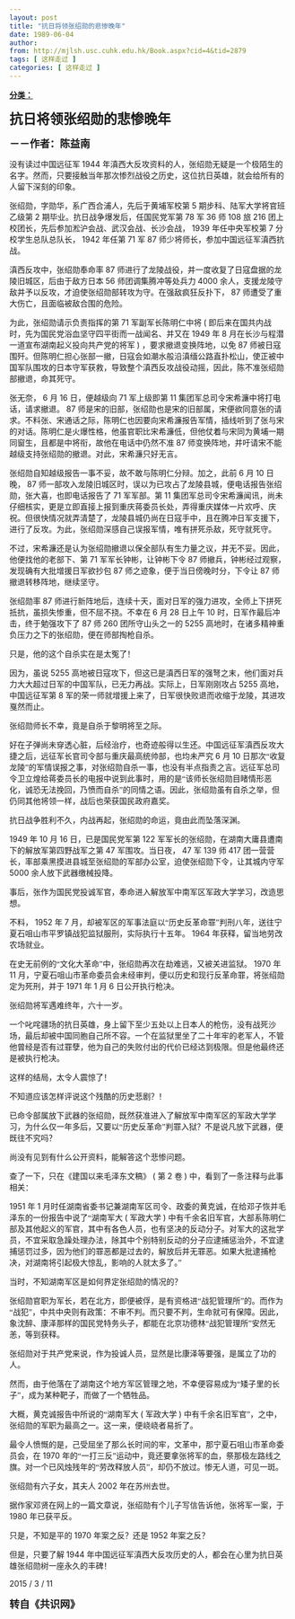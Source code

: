 ```yaml
---
layout: post
title: "抗日将领张绍勋的悲惨晚年"
date: 1989-06-04
author: 
from: http://mjlsh.usc.cuhk.edu.hk/Book.aspx?cid=4&tid=2879
tags: [ 这样走过 ]
categories: [ 这样走过 ]
---
```


<div style="margin: 15px 10px 10px 0px;">
 <div>
  <span id="ctl00_ContentPlaceHolder1_chapter1_SubjectLabel" style="font-weight:bold;text-decoration:underline;">
   分类：
  </span>
 </div>
 <!--[if gte mso 9]><xml>
 <o:OfficeDocumentSettings>
  <o:AllowPNG/>
 </o:OfficeDocumentSettings>
</xml><![endif]-->
 <!--[if gte mso 9]><xml>
 <w:WordDocument>
  <w:View>Normal</w:View>
  <w:Zoom>0</w:Zoom>
  <w:TrackMoves/>
  <w:TrackFormatting/>
  <w:PunctuationKerning/>
  <w:ValidateAgainstSchemas/>
  <w:SaveIfXMLInvalid>false</w:SaveIfXMLInvalid>
  <w:IgnoreMixedContent>false</w:IgnoreMixedContent>
  <w:AlwaysShowPlaceholderText>false</w:AlwaysShowPlaceholderText>
  <w:DoNotPromoteQF/>
  <w:LidThemeOther>EN-US</w:LidThemeOther>
  <w:LidThemeAsian>JA</w:LidThemeAsian>
  <w:LidThemeComplexScript>X-NONE</w:LidThemeComplexScript>
  <w:Compatibility>
   <w:BreakWrappedTables/>
   <w:SnapToGridInCell/>
   <w:WrapTextWithPunct/>
   <w:UseAsianBreakRules/>
   <w:DontGrowAutofit/>
   <w:SplitPgBreakAndParaMark/>
   <w:EnableOpenTypeKerning/>
   <w:DontFlipMirrorIndents/>
   <w:OverrideTableStyleHps/>
   <w:UseFELayout/>
  </w:Compatibility>
  <m:mathPr>
   <m:mathFont m:val="Cambria Math"/>
   <m:brkBin m:val="before"/>
   <m:brkBinSub m:val="&#45;-"/>
   <m:smallFrac m:val="off"/>
   <m:dispDef/>
   <m:lMargin m:val="0"/>
   <m:rMargin m:val="0"/>
   <m:defJc m:val="centerGroup"/>
   <m:wrapIndent m:val="1440"/>
   <m:intLim m:val="subSup"/>
   <m:naryLim m:val="undOvr"/>
  </m:mathPr></w:WordDocument>
</xml><![endif]-->
 <!--[if gte mso 9]><xml>
 <w:LatentStyles DefLockedState="false" DefUnhideWhenUsed="true"
  DefSemiHidden="true" DefQFormat="false" DefPriority="99"
  LatentStyleCount="276">
  <w:LsdException Locked="false" Priority="0" SemiHidden="false"
   UnhideWhenUsed="false" QFormat="true" Name="Normal"/>
  <w:LsdException Locked="false" Priority="9" SemiHidden="false"
   UnhideWhenUsed="false" QFormat="true" Name="heading 1"/>
  <w:LsdException Locked="false" Priority="9" QFormat="true" Name="heading 2"/>
  <w:LsdException Locked="false" Priority="9" QFormat="true" Name="heading 3"/>
  <w:LsdException Locked="false" Priority="9" QFormat="true" Name="heading 4"/>
  <w:LsdException Locked="false" Priority="9" QFormat="true" Name="heading 5"/>
  <w:LsdException Locked="false" Priority="9" QFormat="true" Name="heading 6"/>
  <w:LsdException Locked="false" Priority="9" QFormat="true" Name="heading 7"/>
  <w:LsdException Locked="false" Priority="9" QFormat="true" Name="heading 8"/>
  <w:LsdException Locked="false" Priority="9" QFormat="true" Name="heading 9"/>
  <w:LsdException Locked="false" Priority="39" Name="toc 1"/>
  <w:LsdException Locked="false" Priority="39" Name="toc 2"/>
  <w:LsdException Locked="false" Priority="39" Name="toc 3"/>
  <w:LsdException Locked="false" Priority="39" Name="toc 4"/>
  <w:LsdException Locked="false" Priority="39" Name="toc 5"/>
  <w:LsdException Locked="false" Priority="39" Name="toc 6"/>
  <w:LsdException Locked="false" Priority="39" Name="toc 7"/>
  <w:LsdException Locked="false" Priority="39" Name="toc 8"/>
  <w:LsdException Locked="false" Priority="39" Name="toc 9"/>
  <w:LsdException Locked="false" Priority="35" QFormat="true" Name="caption"/>
  <w:LsdException Locked="false" Priority="10" SemiHidden="false"
   UnhideWhenUsed="false" QFormat="true" Name="Title"/>
  <w:LsdException Locked="false" Priority="0" Name="Default Paragraph Font"/>
  <w:LsdException Locked="false" Priority="11" SemiHidden="false"
   UnhideWhenUsed="false" QFormat="true" Name="Subtitle"/>
  <w:LsdException Locked="false" Priority="22" SemiHidden="false"
   UnhideWhenUsed="false" QFormat="true" Name="Strong"/>
  <w:LsdException Locked="false" Priority="20" SemiHidden="false"
   UnhideWhenUsed="false" QFormat="true" Name="Emphasis"/>
  <w:LsdException Locked="false" Priority="59" SemiHidden="false"
   UnhideWhenUsed="false" Name="Table Grid"/>
  <w:LsdException Locked="false" UnhideWhenUsed="false" Name="Placeholder Text"/>
  <w:LsdException Locked="false" Priority="1" SemiHidden="false"
   UnhideWhenUsed="false" QFormat="true" Name="No Spacing"/>
  <w:LsdException Locked="false" Priority="60" SemiHidden="false"
   UnhideWhenUsed="false" Name="Light Shading"/>
  <w:LsdException Locked="false" Priority="61" SemiHidden="false"
   UnhideWhenUsed="false" Name="Light List"/>
  <w:LsdException Locked="false" Priority="62" SemiHidden="false"
   UnhideWhenUsed="false" Name="Light Grid"/>
  <w:LsdException Locked="false" Priority="63" SemiHidden="false"
   UnhideWhenUsed="false" Name="Medium Shading 1"/>
  <w:LsdException Locked="false" Priority="64" SemiHidden="false"
   UnhideWhenUsed="false" Name="Medium Shading 2"/>
  <w:LsdException Locked="false" Priority="65" SemiHidden="false"
   UnhideWhenUsed="false" Name="Medium List 1"/>
  <w:LsdException Locked="false" Priority="66" SemiHidden="false"
   UnhideWhenUsed="false" Name="Medium List 2"/>
  <w:LsdException Locked="false" Priority="67" SemiHidden="false"
   UnhideWhenUsed="false" Name="Medium Grid 1"/>
  <w:LsdException Locked="false" Priority="68" SemiHidden="false"
   UnhideWhenUsed="false" Name="Medium Grid 2"/>
  <w:LsdException Locked="false" Priority="69" SemiHidden="false"
   UnhideWhenUsed="false" Name="Medium Grid 3"/>
  <w:LsdException Locked="false" Priority="70" SemiHidden="false"
   UnhideWhenUsed="false" Name="Dark List"/>
  <w:LsdException Locked="false" Priority="71" SemiHidden="false"
   UnhideWhenUsed="false" Name="Colorful Shading"/>
  <w:LsdException Locked="false" Priority="72" SemiHidden="false"
   UnhideWhenUsed="false" Name="Colorful List"/>
  <w:LsdException Locked="false" Priority="73" SemiHidden="false"
   UnhideWhenUsed="false" Name="Colorful Grid"/>
  <w:LsdException Locked="false" Priority="60" SemiHidden="false"
   UnhideWhenUsed="false" Name="Light Shading Accent 1"/>
  <w:LsdException Locked="false" Priority="61" SemiHidden="false"
   UnhideWhenUsed="false" Name="Light List Accent 1"/>
  <w:LsdException Locked="false" Priority="62" SemiHidden="false"
   UnhideWhenUsed="false" Name="Light Grid Accent 1"/>
  <w:LsdException Locked="false" Priority="63" SemiHidden="false"
   UnhideWhenUsed="false" Name="Medium Shading 1 Accent 1"/>
  <w:LsdException Locked="false" Priority="64" SemiHidden="false"
   UnhideWhenUsed="false" Name="Medium Shading 2 Accent 1"/>
  <w:LsdException Locked="false" Priority="65" SemiHidden="false"
   UnhideWhenUsed="false" Name="Medium List 1 Accent 1"/>
  <w:LsdException Locked="false" UnhideWhenUsed="false" Name="Revision"/>
  <w:LsdException Locked="false" Priority="34" SemiHidden="false"
   UnhideWhenUsed="false" QFormat="true" Name="List Paragraph"/>
  <w:LsdException Locked="false" Priority="29" SemiHidden="false"
   UnhideWhenUsed="false" QFormat="true" Name="Quote"/>
  <w:LsdException Locked="false" Priority="30" SemiHidden="false"
   UnhideWhenUsed="false" QFormat="true" Name="Intense Quote"/>
  <w:LsdException Locked="false" Priority="66" SemiHidden="false"
   UnhideWhenUsed="false" Name="Medium List 2 Accent 1"/>
  <w:LsdException Locked="false" Priority="67" SemiHidden="false"
   UnhideWhenUsed="false" Name="Medium Grid 1 Accent 1"/>
  <w:LsdException Locked="false" Priority="68" SemiHidden="false"
   UnhideWhenUsed="false" Name="Medium Grid 2 Accent 1"/>
  <w:LsdException Locked="false" Priority="69" SemiHidden="false"
   UnhideWhenUsed="false" Name="Medium Grid 3 Accent 1"/>
  <w:LsdException Locked="false" Priority="70" SemiHidden="false"
   UnhideWhenUsed="false" Name="Dark List Accent 1"/>
  <w:LsdException Locked="false" Priority="71" SemiHidden="false"
   UnhideWhenUsed="false" Name="Colorful Shading Accent 1"/>
  <w:LsdException Locked="false" Priority="72" SemiHidden="false"
   UnhideWhenUsed="false" Name="Colorful List Accent 1"/>
  <w:LsdException Locked="false" Priority="73" SemiHidden="false"
   UnhideWhenUsed="false" Name="Colorful Grid Accent 1"/>
  <w:LsdException Locked="false" Priority="60" SemiHidden="false"
   UnhideWhenUsed="false" Name="Light Shading Accent 2"/>
  <w:LsdException Locked="false" Priority="61" SemiHidden="false"
   UnhideWhenUsed="false" Name="Light List Accent 2"/>
  <w:LsdException Locked="false" Priority="62" SemiHidden="false"
   UnhideWhenUsed="false" Name="Light Grid Accent 2"/>
  <w:LsdException Locked="false" Priority="63" SemiHidden="false"
   UnhideWhenUsed="false" Name="Medium Shading 1 Accent 2"/>
  <w:LsdException Locked="false" Priority="64" SemiHidden="false"
   UnhideWhenUsed="false" Name="Medium Shading 2 Accent 2"/>
  <w:LsdException Locked="false" Priority="65" SemiHidden="false"
   UnhideWhenUsed="false" Name="Medium List 1 Accent 2"/>
  <w:LsdException Locked="false" Priority="66" SemiHidden="false"
   UnhideWhenUsed="false" Name="Medium List 2 Accent 2"/>
  <w:LsdException Locked="false" Priority="67" SemiHidden="false"
   UnhideWhenUsed="false" Name="Medium Grid 1 Accent 2"/>
  <w:LsdException Locked="false" Priority="68" SemiHidden="false"
   UnhideWhenUsed="false" Name="Medium Grid 2 Accent 2"/>
  <w:LsdException Locked="false" Priority="69" SemiHidden="false"
   UnhideWhenUsed="false" Name="Medium Grid 3 Accent 2"/>
  <w:LsdException Locked="false" Priority="70" SemiHidden="false"
   UnhideWhenUsed="false" Name="Dark List Accent 2"/>
  <w:LsdException Locked="false" Priority="71" SemiHidden="false"
   UnhideWhenUsed="false" Name="Colorful Shading Accent 2"/>
  <w:LsdException Locked="false" Priority="72" SemiHidden="false"
   UnhideWhenUsed="false" Name="Colorful List Accent 2"/>
  <w:LsdException Locked="false" Priority="73" SemiHidden="false"
   UnhideWhenUsed="false" Name="Colorful Grid Accent 2"/>
  <w:LsdException Locked="false" Priority="60" SemiHidden="false"
   UnhideWhenUsed="false" Name="Light Shading Accent 3"/>
  <w:LsdException Locked="false" Priority="61" SemiHidden="false"
   UnhideWhenUsed="false" Name="Light List Accent 3"/>
  <w:LsdException Locked="false" Priority="62" SemiHidden="false"
   UnhideWhenUsed="false" Name="Light Grid Accent 3"/>
  <w:LsdException Locked="false" Priority="63" SemiHidden="false"
   UnhideWhenUsed="false" Name="Medium Shading 1 Accent 3"/>
  <w:LsdException Locked="false" Priority="64" SemiHidden="false"
   UnhideWhenUsed="false" Name="Medium Shading 2 Accent 3"/>
  <w:LsdException Locked="false" Priority="65" SemiHidden="false"
   UnhideWhenUsed="false" Name="Medium List 1 Accent 3"/>
  <w:LsdException Locked="false" Priority="66" SemiHidden="false"
   UnhideWhenUsed="false" Name="Medium List 2 Accent 3"/>
  <w:LsdException Locked="false" Priority="67" SemiHidden="false"
   UnhideWhenUsed="false" Name="Medium Grid 1 Accent 3"/>
  <w:LsdException Locked="false" Priority="68" SemiHidden="false"
   UnhideWhenUsed="false" Name="Medium Grid 2 Accent 3"/>
  <w:LsdException Locked="false" Priority="69" SemiHidden="false"
   UnhideWhenUsed="false" Name="Medium Grid 3 Accent 3"/>
  <w:LsdException Locked="false" Priority="70" SemiHidden="false"
   UnhideWhenUsed="false" Name="Dark List Accent 3"/>
  <w:LsdException Locked="false" Priority="71" SemiHidden="false"
   UnhideWhenUsed="false" Name="Colorful Shading Accent 3"/>
  <w:LsdException Locked="false" Priority="72" SemiHidden="false"
   UnhideWhenUsed="false" Name="Colorful List Accent 3"/>
  <w:LsdException Locked="false" Priority="73" SemiHidden="false"
   UnhideWhenUsed="false" Name="Colorful Grid Accent 3"/>
  <w:LsdException Locked="false" Priority="60" SemiHidden="false"
   UnhideWhenUsed="false" Name="Light Shading Accent 4"/>
  <w:LsdException Locked="false" Priority="61" SemiHidden="false"
   UnhideWhenUsed="false" Name="Light List Accent 4"/>
  <w:LsdException Locked="false" Priority="62" SemiHidden="false"
   UnhideWhenUsed="false" Name="Light Grid Accent 4"/>
  <w:LsdException Locked="false" Priority="63" SemiHidden="false"
   UnhideWhenUsed="false" Name="Medium Shading 1 Accent 4"/>
  <w:LsdException Locked="false" Priority="64" SemiHidden="false"
   UnhideWhenUsed="false" Name="Medium Shading 2 Accent 4"/>
  <w:LsdException Locked="false" Priority="65" SemiHidden="false"
   UnhideWhenUsed="false" Name="Medium List 1 Accent 4"/>
  <w:LsdException Locked="false" Priority="66" SemiHidden="false"
   UnhideWhenUsed="false" Name="Medium List 2 Accent 4"/>
  <w:LsdException Locked="false" Priority="67" SemiHidden="false"
   UnhideWhenUsed="false" Name="Medium Grid 1 Accent 4"/>
  <w:LsdException Locked="false" Priority="68" SemiHidden="false"
   UnhideWhenUsed="false" Name="Medium Grid 2 Accent 4"/>
  <w:LsdException Locked="false" Priority="69" SemiHidden="false"
   UnhideWhenUsed="false" Name="Medium Grid 3 Accent 4"/>
  <w:LsdException Locked="false" Priority="70" SemiHidden="false"
   UnhideWhenUsed="false" Name="Dark List Accent 4"/>
  <w:LsdException Locked="false" Priority="71" SemiHidden="false"
   UnhideWhenUsed="false" Name="Colorful Shading Accent 4"/>
  <w:LsdException Locked="false" Priority="72" SemiHidden="false"
   UnhideWhenUsed="false" Name="Colorful List Accent 4"/>
  <w:LsdException Locked="false" Priority="73" SemiHidden="false"
   UnhideWhenUsed="false" Name="Colorful Grid Accent 4"/>
  <w:LsdException Locked="false" Priority="60" SemiHidden="false"
   UnhideWhenUsed="false" Name="Light Shading Accent 5"/>
  <w:LsdException Locked="false" Priority="61" SemiHidden="false"
   UnhideWhenUsed="false" Name="Light List Accent 5"/>
  <w:LsdException Locked="false" Priority="62" SemiHidden="false"
   UnhideWhenUsed="false" Name="Light Grid Accent 5"/>
  <w:LsdException Locked="false" Priority="63" SemiHidden="false"
   UnhideWhenUsed="false" Name="Medium Shading 1 Accent 5"/>
  <w:LsdException Locked="false" Priority="64" SemiHidden="false"
   UnhideWhenUsed="false" Name="Medium Shading 2 Accent 5"/>
  <w:LsdException Locked="false" Priority="65" SemiHidden="false"
   UnhideWhenUsed="false" Name="Medium List 1 Accent 5"/>
  <w:LsdException Locked="false" Priority="66" SemiHidden="false"
   UnhideWhenUsed="false" Name="Medium List 2 Accent 5"/>
  <w:LsdException Locked="false" Priority="67" SemiHidden="false"
   UnhideWhenUsed="false" Name="Medium Grid 1 Accent 5"/>
  <w:LsdException Locked="false" Priority="68" SemiHidden="false"
   UnhideWhenUsed="false" Name="Medium Grid 2 Accent 5"/>
  <w:LsdException Locked="false" Priority="69" SemiHidden="false"
   UnhideWhenUsed="false" Name="Medium Grid 3 Accent 5"/>
  <w:LsdException Locked="false" Priority="70" SemiHidden="false"
   UnhideWhenUsed="false" Name="Dark List Accent 5"/>
  <w:LsdException Locked="false" Priority="71" SemiHidden="false"
   UnhideWhenUsed="false" Name="Colorful Shading Accent 5"/>
  <w:LsdException Locked="false" Priority="72" SemiHidden="false"
   UnhideWhenUsed="false" Name="Colorful List Accent 5"/>
  <w:LsdException Locked="false" Priority="73" SemiHidden="false"
   UnhideWhenUsed="false" Name="Colorful Grid Accent 5"/>
  <w:LsdException Locked="false" Priority="60" SemiHidden="false"
   UnhideWhenUsed="false" Name="Light Shading Accent 6"/>
  <w:LsdException Locked="false" Priority="61" SemiHidden="false"
   UnhideWhenUsed="false" Name="Light List Accent 6"/>
  <w:LsdException Locked="false" Priority="62" SemiHidden="false"
   UnhideWhenUsed="false" Name="Light Grid Accent 6"/>
  <w:LsdException Locked="false" Priority="63" SemiHidden="false"
   UnhideWhenUsed="false" Name="Medium Shading 1 Accent 6"/>
  <w:LsdException Locked="false" Priority="64" SemiHidden="false"
   UnhideWhenUsed="false" Name="Medium Shading 2 Accent 6"/>
  <w:LsdException Locked="false" Priority="65" SemiHidden="false"
   UnhideWhenUsed="false" Name="Medium List 1 Accent 6"/>
  <w:LsdException Locked="false" Priority="66" SemiHidden="false"
   UnhideWhenUsed="false" Name="Medium List 2 Accent 6"/>
  <w:LsdException Locked="false" Priority="67" SemiHidden="false"
   UnhideWhenUsed="false" Name="Medium Grid 1 Accent 6"/>
  <w:LsdException Locked="false" Priority="68" SemiHidden="false"
   UnhideWhenUsed="false" Name="Medium Grid 2 Accent 6"/>
  <w:LsdException Locked="false" Priority="69" SemiHidden="false"
   UnhideWhenUsed="false" Name="Medium Grid 3 Accent 6"/>
  <w:LsdException Locked="false" Priority="70" SemiHidden="false"
   UnhideWhenUsed="false" Name="Dark List Accent 6"/>
  <w:LsdException Locked="false" Priority="71" SemiHidden="false"
   UnhideWhenUsed="false" Name="Colorful Shading Accent 6"/>
  <w:LsdException Locked="false" Priority="72" SemiHidden="false"
   UnhideWhenUsed="false" Name="Colorful List Accent 6"/>
  <w:LsdException Locked="false" Priority="73" SemiHidden="false"
   UnhideWhenUsed="false" Name="Colorful Grid Accent 6"/>
  <w:LsdException Locked="false" Priority="19" SemiHidden="false"
   UnhideWhenUsed="false" QFormat="true" Name="Subtle Emphasis"/>
  <w:LsdException Locked="false" Priority="21" SemiHidden="false"
   UnhideWhenUsed="false" QFormat="true" Name="Intense Emphasis"/>
  <w:LsdException Locked="false" Priority="31" SemiHidden="false"
   UnhideWhenUsed="false" QFormat="true" Name="Subtle Reference"/>
  <w:LsdException Locked="false" Priority="32" SemiHidden="false"
   UnhideWhenUsed="false" QFormat="true" Name="Intense Reference"/>
  <w:LsdException Locked="false" Priority="33" SemiHidden="false"
   UnhideWhenUsed="false" QFormat="true" Name="Book Title"/>
  <w:LsdException Locked="false" Priority="37" Name="Bibliography"/>
  <w:LsdException Locked="false" Priority="39" QFormat="true" Name="TOC Heading"/>
 </w:LatentStyles>
</xml><![endif]-->
 <!--[if gte mso 10]>
<style>
 /* Style Definitions */
table.MsoNormalTable
	{mso-style-name:"Table Normal";
	mso-tstyle-rowband-size:0;
	mso-tstyle-colband-size:0;
	mso-style-noshow:yes;
	mso-style-priority:99;
	mso-style-parent:"";
	mso-padding-alt:0in 5.4pt 0in 5.4pt;
	mso-para-margin:0in;
	mso-para-margin-bottom:.0001pt;
	mso-pagination:widow-orphan;
	font-size:10.0pt;
	font-family:"Times New Roman";}
</style>
<![endif]-->
 <!--StartFragment-->
 <p class="MsoNormal">
  <o:p>
   <b>
    <font size="4">
    </font>
   </b>
  </o:p>
 </p>
 <p class="MsoNormal">
  <b>
   <span lang="ZH-CN" style="font-family: 宋体;">
    <font size="5">
     抗日将领张绍勋的悲惨晚年
    </font>
   </span>
   <font size="4">
    <o:p>
    </o:p>
   </font>
  </b>
 </p>
 <p class="MsoNormal">
  <span lang="ZH-CN" style='font-family:宋体;mso-ascii-font-family:
"Times New Roman"'>
   <b>
    <font size="4">
     －－作者：陈益南
    </font>
   </b>
  </span>
  <o:p>
  </o:p>
 </p>
 <p class="MsoNormal">
  <o:p>
  </o:p>
 </p>
 <p class="MsoNormal">
  <span lang="ZH-CN" style='font-family:宋体;mso-ascii-font-family:
"Times New Roman"'>
   没有读过中国远征军
  </span>
  1944
  <span lang="ZH-CN" style='font-family:
宋体;mso-ascii-font-family:"Times New Roman"'>
   年滇西大反攻资料的人，张绍勋无疑是一个极陌生的名字。然而，只要接触当年那次惨烈战役之历史，这位抗日英雄，就会给所有的人留下深刻的印象。
  </span>
  <o:p>
  </o:p>
 </p>
 <p class="MsoNormal">
  <span lang="ZH-CN" style='font-family:宋体;mso-ascii-font-family:
"Times New Roman"'>
   张绍勋，字勋华，系广西合浦人，先后于黄埔军校第
  </span>
  5
  <span lang="ZH-CN" style='font-family:宋体;mso-ascii-font-family:"Times New Roman"'>
   期步科、陆军大学将官班乙级第
  </span>
  2
  <span lang="ZH-CN" style='font-family:宋体;mso-ascii-font-family:"Times New Roman"'>
   期毕业。抗日战争爆发后，任国民党军第
  </span>
  78
  <span lang="ZH-CN" style='font-family:宋体;mso-ascii-font-family:"Times New Roman"'>
   军
  </span>
  36
  <span lang="ZH-CN" style='font-family:宋体;mso-ascii-font-family:"Times New Roman"'>
   师
  </span>
  108
  <span lang="ZH-CN" style='font-family:宋体;mso-ascii-font-family:"Times New Roman"'>
   旅
  </span>
  216
  <span lang="ZH-CN" style='font-family:宋体;mso-ascii-font-family:"Times New Roman"'>
   团上校团长，先后参加淞沪会战、武汉会战、长沙会战，
  </span>
  1939
  <span lang="ZH-CN" style='font-family:宋体;mso-ascii-font-family:"Times New Roman"'>
   年任中央军校第
  </span>
  7
  <span lang="ZH-CN" style='font-family:宋体;mso-ascii-font-family:"Times New Roman"'>
   分校学生总队总队长，
  </span>
  1942
  <span lang="ZH-CN" style='font-family:宋体;mso-ascii-font-family:"Times New Roman"'>
   年任第
  </span>
  71
  <span lang="ZH-CN" style='font-family:宋体;mso-ascii-font-family:"Times New Roman"'>
   军
  </span>
  87
  <span lang="ZH-CN" style='font-family:宋体;mso-ascii-font-family:"Times New Roman"'>
   师少将师长，参加中国远征军滇西抗战。
  </span>
  <o:p>
  </o:p>
 </p>
 <p class="MsoNormal">
  <span lang="ZH-CN" style='font-family:宋体;mso-ascii-font-family:
"Times New Roman"'>
   滇西反攻中，张绍勋奉命率
  </span>
  87
  <span lang="ZH-CN" style='font-family:
宋体;mso-ascii-font-family:"Times New Roman"'>
   师进行了龙陵战役，并一度收复了日寇盘据的龙陵旧城区，后由于敌方日本
  </span>
  56
  <span lang="ZH-CN" style='font-family:宋体;mso-ascii-font-family:"Times New Roman"'>
   师团调集腾冲等处兵力
  </span>
  4000
  <span lang="ZH-CN" style='font-family:宋体;mso-ascii-font-family:"Times New Roman"'>
   余人，支援龙陵守敌并予以反攻，才迫使张绍勋部转攻为守。在强敌疯狂反扑下，
  </span>
  87
  <span lang="ZH-CN" style='font-family:宋体;mso-ascii-font-family:"Times New Roman"'>
   师遭受了重大伤亡，且面临被敌合围的危险。
  </span>
  <o:p>
  </o:p>
 </p>
 <p class="MsoNormal">
  <span lang="ZH-CN" style='font-family:宋体;mso-ascii-font-family:
"Times New Roman"'>
   为此，张绍勋请示负责指挥的第
  </span>
  71
  <span lang="ZH-CN" style='font-family:
宋体;mso-ascii-font-family:"Times New Roman"'>
   军副军长陈明仁中将
  </span>
  (
  <span lang="ZH-CN" style='font-family:宋体;mso-ascii-font-family:"Times New Roman"'>
   即后来在国共内战时，先为国民党浴血坚守四平街而一战闻名、并又在
  </span>
  1949
  <span lang="ZH-CN" style='font-family:宋体;mso-ascii-font-family:"Times New Roman"'>
   年
  </span>
  8
  <span lang="ZH-CN" style='font-family:宋体;mso-ascii-font-family:"Times New Roman"'>
   月在长沙与程潜一道宣布湖南起义投向共产党的将军
  </span>
  )
  <span lang="ZH-CN" style='font-family:宋体;mso-ascii-font-family:"Times New Roman"'>
   ，要求撤退变换阵地，以免
  </span>
  87
  <span lang="ZH-CN" style='font-family:宋体;mso-ascii-font-family:"Times New Roman"'>
   师被日寇围歼。但陈明仁担心张部一撤，日寇会如潮水般沿滇缅公路直扑松山，使正被中国军队围攻的日本守军获救，导致整个滇西反攻战役动摇，因此，陈不准张绍勋部撤退，命其死守。
  </span>
  <o:p>
  </o:p>
 </p>
 <p class="MsoNormal">
  <span lang="ZH-CN" style='font-family:宋体;mso-ascii-font-family:
"Times New Roman"'>
   张无奈，
  </span>
  6
  <span lang="ZH-CN" style='font-family:宋体;
mso-ascii-font-family:"Times New Roman"'>
   月
  </span>
  16
  <span lang="ZH-CN" style='font-family:宋体;mso-ascii-font-family:"Times New Roman"'>
   日，便越级向
  </span>
  71
  <span lang="ZH-CN" style='font-family:宋体;mso-ascii-font-family:"Times New Roman"'>
   军上级即第
  </span>
  11
  <span lang="ZH-CN" style='font-family:宋体;mso-ascii-font-family:"Times New Roman"'>
   集团军总司令宋希濂中将打电话，请求撤退。
  </span>
  87
  <span lang="ZH-CN" style='font-family:宋体;mso-ascii-font-family:"Times New Roman"'>
   师是宋的旧部，张绍勋也是宋的旧部属，宋便欲同意张的请求。不料张、宋通话之际，陈明仁也因要向宋希濂报告军情，插线听到了张与宋的对话。陈明仁是火爆性格，他虽官职比宋希濂低，但他仗着与宋同为黄埔一期同窗生，且都是中将衔，故他在电话中仍然不准
  </span>
  87
  <span lang="ZH-CN" style='font-family:宋体;mso-ascii-font-family:"Times New Roman"'>
   师变换阵地，并吁请宋不能越级支持张绍勋的撤退。对此，宋希濂只好无言。
  </span>
  <o:p>
  </o:p>
 </p>
 <p class="MsoNormal">
  <span lang="ZH-CN" style='font-family:宋体;mso-ascii-font-family:
"Times New Roman"'>
   张绍勋自知越级报告一事不妥，故不敢与陈明仁分辩。加之，此前
  </span>
  6
  <span lang="ZH-CN" style='font-family:宋体;mso-ascii-font-family:"Times New Roman"'>
   月
  </span>
  10
  <span lang="ZH-CN" style='font-family:宋体;mso-ascii-font-family:"Times New Roman"'>
   日晚，
  </span>
  87
  <span lang="ZH-CN" style='font-family:宋体;mso-ascii-font-family:"Times New Roman"'>
   师一部攻入龙陵旧城区时，误以为已攻占了龙陵县城，便电话报告张绍勋，张大喜，也即电话报告了
  </span>
  71
  <span lang="ZH-CN" style='font-family:宋体;mso-ascii-font-family:"Times New Roman"'>
   军军部。第
  </span>
  11
  <span lang="ZH-CN" style='font-family:宋体;mso-ascii-font-family:"Times New Roman"'>
   集团军总司令宋希濂闻讯，尚未仔细核实，更是立即直接上报到重庆蒋委员长处，弄得重庆媒体一片欢呼、庆祝。但很快情况就弄清楚了，龙陵县城仍尚在日寇手中，且在腾冲日军支援下，进行了反攻。为此，张绍勋深感自己误报军情，唯有拼死杀敌，死守就死守。
  </span>
  <o:p>
  </o:p>
 </p>
 <p class="MsoNormal">
  <span lang="ZH-CN" style='font-family:宋体;mso-ascii-font-family:
"Times New Roman"'>
   不过，宋希濂还是认为张绍勋撤退以保全部队有生力量之议，并无不妥。因此，他便找他的老部下、第
  </span>
  71
  <span lang="ZH-CN" style='font-family:宋体;mso-ascii-font-family:"Times New Roman"'>
   军军长钟彬，让钟彬下令
  </span>
  87
  <span lang="ZH-CN" style='font-family:宋体;mso-ascii-font-family:"Times New Roman"'>
   师撤兵，钟彬经过观察，发现确有大批增援日军欲抄包
  </span>
  87
  <span lang="ZH-CN" style='font-family:宋体;mso-ascii-font-family:"Times New Roman"'>
   师之迹象，便于当日傍晚时分，下令让
  </span>
  87
  <span lang="ZH-CN" style='font-family:宋体;mso-ascii-font-family:"Times New Roman"'>
   师撤退转移阵地，继续坚守。
  </span>
  <o:p>
  </o:p>
 </p>
 <p class="MsoNormal">
  <span lang="ZH-CN" style='font-family:宋体;mso-ascii-font-family:
"Times New Roman"'>
   张绍勋率
  </span>
  87
  <span lang="ZH-CN" style='font-family:宋体;
mso-ascii-font-family:"Times New Roman"'>
   师进行新阵地后，连续十天，面对日军的强力进攻，全师上下拼死抵抗，虽损失惨重，但不屈不挠。不幸在
  </span>
  6
  <span lang="ZH-CN" style='font-family:宋体;mso-ascii-font-family:"Times New Roman"'>
   月
  </span>
  28
  <span lang="ZH-CN" style='font-family:宋体;mso-ascii-font-family:"Times New Roman"'>
   日上午
  </span>
  10
  <span lang="ZH-CN" style='font-family:宋体;mso-ascii-font-family:"Times New Roman"'>
   时，日军作最后冲击，终于勉强攻下了
  </span>
  87
  <span lang="ZH-CN" style='font-family:宋体;mso-ascii-font-family:"Times New Roman"'>
   师
  </span>
  260
  <span lang="ZH-CN" style='font-family:宋体;mso-ascii-font-family:"Times New Roman"'>
   团所守山头之一的
  </span>
  5255
  <span lang="ZH-CN" style='font-family:宋体;mso-ascii-font-family:"Times New Roman"'>
   高地时，在诸多精神重负压力之下的张绍勋，便在师部掏枪自杀。
  </span>
  <o:p>
  </o:p>
 </p>
 <p class="MsoNormal">
  <span lang="ZH-CN" style='font-family:宋体;mso-ascii-font-family:
"Times New Roman"'>
   只是，他的这个自杀实在是太冤了！
  </span>
  <o:p>
  </o:p>
 </p>
 <p class="MsoNormal">
  <span lang="ZH-CN" style='font-family:宋体;mso-ascii-font-family:
"Times New Roman"'>
   因为，虽说
  </span>
  5255
  <span lang="ZH-CN" style='font-family:宋体;
mso-ascii-font-family:"Times New Roman"'>
   高地被日寇攻下，但这已是滇西日军的强弩之末，他们面对兵力大大超过日军的中国军队，已无力再战。实际上，日军刚刚攻占
  </span>
  5255
  <span lang="ZH-CN" style='font-family:宋体;mso-ascii-font-family:"Times New Roman"'>
   高地，中国远征军第
  </span>
  8
  <span lang="ZH-CN" style='font-family:宋体;mso-ascii-font-family:"Times New Roman"'>
   军的荣一师就增援上来了，日军很快败退而收缩于龙陵，其进攻戛然而止。
  </span>
  <o:p>
  </o:p>
 </p>
 <p class="MsoNormal">
  <span lang="ZH-CN" style='font-family:宋体;mso-ascii-font-family:
"Times New Roman"'>
   张绍勋师长不幸，竟是自杀于黎明将至之际。
  </span>
  <o:p>
  </o:p>
 </p>
 <p class="MsoNormal">
  <span lang="ZH-CN" style='font-family:宋体;mso-ascii-font-family:
"Times New Roman"'>
   好在子弹尚未穿透心脏，后经治疗，也奇迹般得以生还。中国远征军滇西反攻大捷之后，远征军长官司令部与重庆最高统帅部，也均未严究
  </span>
  6
  <span lang="ZH-CN" style='font-family:宋体;mso-ascii-font-family:"Times New Roman"'>
   月
  </span>
  10
  <span lang="ZH-CN" style='font-family:宋体;mso-ascii-font-family:"Times New Roman"'>
   日那次“收复龙陵”的军情误报之事，对张绍勋自杀一事，也没有半点指责之言。远征军总司令卫立煌给蒋委员长的电报中说到此事时，用的是“该师长张绍勋目睹情形恶化，诚恐无法挽回，乃愤而自杀”的同情之语。因此，张绍勋虽有自杀之举，但仍同其他将领一样，战后也荣获国民政府嘉奖。
  </span>
  <o:p>
  </o:p>
 </p>
 <p class="MsoNormal">
  <span lang="ZH-CN" style='font-family:宋体;mso-ascii-font-family:
"Times New Roman"'>
   抗日战争胜利不久，内战再起，张绍勋的命运，竟由此而坠落深渊。
  </span>
  <o:p>
  </o:p>
 </p>
 <p class="MsoNormal">
  1949
  <span lang="ZH-CN" style='font-family:宋体;mso-ascii-font-family:
"Times New Roman"'>
   年
  </span>
  10
  <span lang="ZH-CN" style='font-family:宋体;mso-ascii-font-family:
"Times New Roman"'>
   月
  </span>
  16
  <span lang="ZH-CN" style='font-family:宋体;mso-ascii-font-family:
"Times New Roman"'>
   日，已是国民党军第
  </span>
  122
  <span lang="ZH-CN" style='font-family:宋体;
mso-ascii-font-family:"Times New Roman"'>
   军军长的张绍勋，在湖南大庸县遭南下的解放军第四野战军之第
  </span>
  47
  <span lang="ZH-CN" style='font-family:宋体;mso-ascii-font-family:"Times New Roman"'>
   军围攻。当日夜，
  </span>
  47
  <span lang="ZH-CN" style='font-family:宋体;mso-ascii-font-family:"Times New Roman"'>
   军
  </span>
  139
  <span lang="ZH-CN" style='font-family:宋体;mso-ascii-font-family:"Times New Roman"'>
   师
  </span>
  417
  <span lang="ZH-CN" style='font-family:宋体;mso-ascii-font-family:"Times New Roman"'>
   团一营营长，率部乘黑摸进县城至张绍勋的军部办公室，迫使张绍勋下令，让其城内守军
  </span>
  5000
  <span lang="ZH-CN" style='font-family:宋体;mso-ascii-font-family:"Times New Roman"'>
   余人放下武器缴械投降。
  </span>
  <o:p>
  </o:p>
 </p>
 <p class="MsoNormal">
  <span lang="ZH-CN" style='font-family:宋体;mso-ascii-font-family:
"Times New Roman"'>
   事后，张作为国民党投诚军官，奉命进入解放军中南军区军政大学学习，改造思想。
  </span>
  <o:p>
  </o:p>
 </p>
 <p class="MsoNormal">
  <span lang="ZH-CN" style='font-family:宋体;mso-ascii-font-family:
"Times New Roman"'>
   不料，
  </span>
  1952
  <span lang="ZH-CN" style='font-family:宋体;
mso-ascii-font-family:"Times New Roman"'>
   年
  </span>
  7
  <span lang="ZH-CN" style='font-family:宋体;mso-ascii-font-family:"Times New Roman"'>
   月，却被军区的军事法庭以“历史反革命罪”判刑八年，送往宁夏石咀山市平罗镇战犯监狱服刑，实际执行十五年。
  </span>
  1964
  <span lang="ZH-CN" style='font-family:宋体;mso-ascii-font-family:"Times New Roman"'>
   年获释，留当地劳改农场就业。
  </span>
  <o:p>
  </o:p>
 </p>
 <p class="MsoNormal">
  <span lang="ZH-CN" style='font-family:宋体;mso-ascii-font-family:
"Times New Roman"'>
   在史无前例的“文化大革命”中，张绍勋再次在劫难逃，又被关进监狱。
  </span>
  1970
  <span lang="ZH-CN" style='font-family:宋体;mso-ascii-font-family:"Times New Roman"'>
   年
  </span>
  11
  <span lang="ZH-CN" style='font-family:宋体;mso-ascii-font-family:"Times New Roman"'>
   月，宁夏石咀山市革命委员会未经审判，便以历史和现行反革命罪，将张绍勋定为死刑，并于
  </span>
  1971
  <span lang="ZH-CN" style='font-family:宋体;mso-ascii-font-family:"Times New Roman"'>
   年
  </span>
  1
  <span lang="ZH-CN" style='font-family:宋体;mso-ascii-font-family:"Times New Roman"'>
   月
  </span>
  6
  <span lang="ZH-CN" style='font-family:宋体;mso-ascii-font-family:"Times New Roman"'>
   日公开执行枪决。
  </span>
  <o:p>
  </o:p>
 </p>
 <p class="MsoNormal">
  <span lang="ZH-CN" style='font-family:宋体;mso-ascii-font-family:
"Times New Roman"'>
   张绍勋将军遇难终年，六十一岁。
  </span>
  <o:p>
  </o:p>
 </p>
 <p class="MsoNormal">
  <span lang="ZH-CN" style='font-family:宋体;mso-ascii-font-family:
"Times New Roman"'>
   一个叱咤疆场的抗日英雄，身上留下至少五处以上日本人的枪伤，没有战死沙场，最后却被中国同胞自己所不容。一个在监狱里坐了二十年牢的老军人，不管他曾经是否有过罪孽，他为自己的失败付出的代价已经达到极限。但是他最终还是被执行枪决。
  </span>
  <o:p>
  </o:p>
 </p>
 <p class="MsoNormal">
  <span lang="ZH-CN" style='font-family:宋体;mso-ascii-font-family:
"Times New Roman"'>
   这样的结局，太令人震惊了！
  </span>
  <o:p>
  </o:p>
 </p>
 <p class="MsoNormal">
  <span lang="ZH-CN" style='font-family:宋体;mso-ascii-font-family:
"Times New Roman"'>
   不知道应该怎样评说这个残酷的历史悲剧？！
  </span>
  <o:p>
  </o:p>
 </p>
 <p class="MsoNormal">
  <span lang="ZH-CN" style='font-family:宋体;mso-ascii-font-family:
"Times New Roman"'>
   已命令部属放下武器的张绍勋，既然获准进入了解放军中南军区的军政大学学习，为什么仅一年多后，又要以“历史反革命”判罪入狱？不是说凡放下武器，便既往不究吗？
  </span>
  <o:p>
  </o:p>
 </p>
 <p class="MsoNormal">
  <span lang="ZH-CN" style='font-family:宋体;mso-ascii-font-family:
"Times New Roman"'>
   尚没有见到有什么公开资料，能解答这个悲惨问题。
  </span>
  <o:p>
  </o:p>
 </p>
 <p class="MsoNormal">
  <span lang="ZH-CN" style='font-family:宋体;mso-ascii-font-family:
"Times New Roman"'>
   查了一下，只在《建国以来毛泽东文稿》
  </span>
  (
  <span lang="ZH-CN" style='font-family:
宋体;mso-ascii-font-family:"Times New Roman"'>
   第
  </span>
  2
  <span lang="ZH-CN" style='font-family:宋体;mso-ascii-font-family:"Times New Roman"'>
   卷
  </span>
  )
  <span lang="ZH-CN" style='font-family:宋体;mso-ascii-font-family:"Times New Roman"'>
   中，看到了一条注释与此事相关：
  </span>
  <o:p>
  </o:p>
 </p>
 <p class="MsoNormal">
  1951
  <span lang="ZH-CN" style='font-family:宋体;mso-ascii-font-family:
"Times New Roman"'>
   年
  </span>
  1
  <span lang="ZH-CN" style='font-family:宋体;mso-ascii-font-family:
"Times New Roman"'>
   月时任湖南省委书记兼湖南军区司令、政委的黄克诚，在给邓子恢并毛泽东的一份报告中说了“湖南军大
  </span>
  (
  <span lang="ZH-CN" style='font-family:宋体;mso-ascii-font-family:"Times New Roman"'>
   军政大学
  </span>
  )
  <span lang="ZH-CN" style='font-family:宋体;mso-ascii-font-family:"Times New Roman"'>
   中有千余名旧军官，大部系陈明仁部及其他起义的军官，其中有各色人员，也有坚决的反动分子。对军大的这批学员，不宜采取急躁处理办法，除其中个别特别反动的分子应逮捕惩治外，不宜逮捕惩罚过多，因为他们的罪恶都是过去的，解放后并无罪恶。如果大批逮捕枪决，对湖南将引起极大惊乱，影响的人就太多了。”
  </span>
  <o:p>
  </o:p>
 </p>
 <p class="MsoNormal">
  <span lang="ZH-CN" style='font-family:宋体;mso-ascii-font-family:
"Times New Roman"'>
   当时，不知湖南军区是如何界定张绍勋的情况的？
  </span>
  <o:p>
  </o:p>
 </p>
 <p class="MsoNormal">
  <span lang="ZH-CN" style='font-family:宋体;mso-ascii-font-family:
"Times New Roman"'>
   张绍勋官职为军长，若在北方，即便被俘，是有资格进“战犯管理所”的。而作为“战犯”，中共中央则有政策：不审不判。而只要不判，生命就可有保障。因此，象沈醉、康泽那样的国民党特务头子，都能在北京功德林“战犯管理所”安然无恙，等到获释。
  </span>
  <o:p>
  </o:p>
 </p>
 <p class="MsoNormal">
  <span lang="ZH-CN" style='font-family:宋体;mso-ascii-font-family:
"Times New Roman"'>
   张绍勋对于共产党来说，作为投诚人员，显然是比康泽等要强，是属立了功的人。
  </span>
  <o:p>
  </o:p>
 </p>
 <p class="MsoNormal">
  <span lang="ZH-CN" style='font-family:宋体;mso-ascii-font-family:
"Times New Roman"'>
   然而，由于他落在了湖南这个地方军区管理之地，不幸便容易成为“矮子里的长子”，成为某种靶子，而做了一个牺牲品。
  </span>
  <o:p>
  </o:p>
 </p>
 <p class="MsoNormal">
  <span lang="ZH-CN" style='font-family:宋体;mso-ascii-font-family:
"Times New Roman"'>
   大概，黄克诚报告中所说的“湖南军大
  </span>
  (
  <span lang="ZH-CN" style='font-family:
宋体;mso-ascii-font-family:"Times New Roman"'>
   军政大学
  </span>
  )
  <span lang="ZH-CN" style='font-family:宋体;mso-ascii-font-family:"Times New Roman"'>
   中有千余名旧军官”，之中，张绍勋的军职为最高之一。这一来，便峣峣者易折了。
  </span>
  <o:p>
  </o:p>
 </p>
 <p class="MsoNormal">
  <span lang="ZH-CN" style='font-family:宋体;mso-ascii-font-family:
"Times New Roman"'>
   最令人愤慨的是，己受屈坐了那么长时间的牢，文革中，那宁夏石咀山市革命委员会，在
  </span>
  1970
  <span lang="ZH-CN" style='font-family:宋体;mso-ascii-font-family:"Times New Roman"'>
   年的“一打三反”运动中，竟还要拿张将军的血，祭那极左路线之旗。对一个已风烛残年的“劳改释放人员”，却仍不放过。惨无人道，可见一斑。
  </span>
  <o:p>
  </o:p>
 </p>
 <p class="MsoNormal">
  <span lang="ZH-CN" style='font-family:宋体;mso-ascii-font-family:
"Times New Roman"'>
   张绍勋有六子女，其夫人
  </span>
  2002
  <span lang="ZH-CN" style='font-family:
宋体;mso-ascii-font-family:"Times New Roman"'>
   年在苏州去世。
  </span>
  <o:p>
  </o:p>
 </p>
 <p class="MsoNormal">
  <span lang="ZH-CN" style='font-family:宋体;mso-ascii-font-family:
"Times New Roman"'>
   据作家邓贤在网上的一篇文章说，张绍勋有个儿子写信告诉他，张将军一案，于
  </span>
  1980
  <span lang="ZH-CN" style='font-family:宋体;mso-ascii-font-family:"Times New Roman"'>
   年已获平反。
  </span>
  <o:p>
  </o:p>
 </p>
 <p class="MsoNormal">
  <span lang="ZH-CN" style='font-family:宋体;mso-ascii-font-family:
"Times New Roman"'>
   只是，不知是平的
  </span>
  1970
  <span lang="ZH-CN" style='font-family:宋体;
mso-ascii-font-family:"Times New Roman"'>
   年案之反？还是
  </span>
  1952
  <span lang="ZH-CN" style='font-family:宋体;mso-ascii-font-family:"Times New Roman"'>
   年案之反？
  </span>
  <o:p>
  </o:p>
 </p>
 <p class="MsoNormal">
  <span lang="ZH-CN" style='font-family:宋体;mso-ascii-font-family:
"Times New Roman"'>
   但是，只要了解
  </span>
  1944
  <span lang="ZH-CN" style='font-family:宋体;
mso-ascii-font-family:"Times New Roman"'>
   年中国远征军滇西大反攻历史的人，都会在心里为抗日英雄张绍勋树一座永久的丰碑！
  </span>
  <o:p>
  </o:p>
 </p>
 <p class="MsoNormal">
  2015 / 3 / 11
  <o:p>
  </o:p>
 </p>
 <p class="MsoNormal">
  <o:p>
   <b>
    <font size="4">
    </font>
   </b>
  </o:p>
 </p>
 <p class="MsoNormal">
  <span lang="ZH-CN" style='font-family:宋体;mso-ascii-font-family:
"Times New Roman"'>
   <b>
    <font size="4">
     转自《共识网》
    </font>
   </b>
  </span>
  <o:p>
  </o:p>
 </p>
 <!--EndFragment-->
</div>

